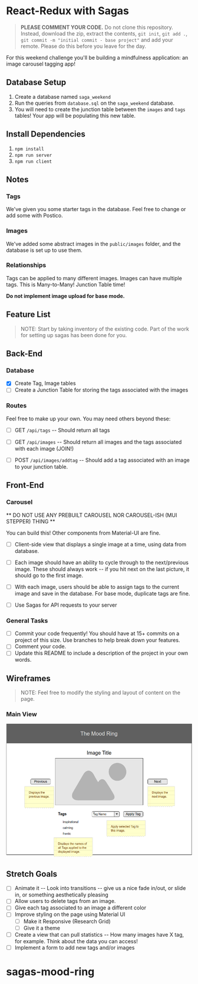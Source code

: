 # React-Redux with Sagas

> **PLEASE COMMENT YOUR CODE.** Do not clone this repository. Instead, download the zip, extract the contents, `git init`, `git add .`, `git commit -m "initial commit - base project"` and add your remote. Please do this before you leave for the day.

For this weekend challenge you'll be building a mindfulness application: an image carousel tagging app!  

## Database Setup

1. Create a database named `saga_weekend`
2. Run the queries from `database.sql` on the `saga_weekend` database.
3. You will need to create the junction table between the `images` and `tags` tables! Your app will be populating this new table.

## Install Dependencies

1. `npm install`
2. `npm run server`
3. `npm run client`

## Notes

### Tags

We've given you some starter tags in the database. Feel free to change or add some with Postico.
 
 ### Images
 We've added some abstract images in the `public/images` folder, and the database is set up to use them.

 ### Relationships
 Tags can be applied to many different images. Images can have multiple tags. This is Many-to-Many! Junction Table time!
 

**Do not implement image upload for base mode.**


## Feature List

> NOTE: Start by taking inventory of the existing code. Part of the work for setting up sagas has been done for you.

## Back-End

### Database
- [x] Create Tag, Image tables 
- [ ] Create a Junction Table for storing the tags associated with the images

### Routes
Feel free to make up your own. You may need others beyond these:

- [ ] GET `/api/tags` -- Should return all tags
- [ ] GET `/api/images` -- Should return all images and the tags associated with each image (JOIN!)
- [ ] POST `/api/images/addtag` -- Should add a tag associated with an image to your junction table.


## Front-End

### Carousel 

** DO NOT USE ANY PREBUILT CAROUSEL NOR CAROUSEL-ISH (MUI STEPPER) THING **

You can build this! Other components from Material-UI are fine.

- [ ] Client-side view that displays a single image at a time, using data from database.
- [ ] Each image should have an ability to cycle through to the next/previous image. These should always work -- if you hit next on the last picture, it should go to the first image.
- [ ] With each image, users should be able to assign tags to the current image and save in the database. For base mode, duplicate tags are fine.
- [ ] Use Sagas for API requests to your server


### General Tasks

- [ ] Commit your code frequently! You should have at 15+ commits on a project of this size. Use branches to help break down your features.
- [ ] Comment your code.
- [ ] Update this README to include a description of the project in your own words.

## Wireframes

> NOTE: Feel free to modify the styling and layout of content on the page. 

### Main View

<img src="wireframes/carousel-page.png" width="800">


## Stretch Goals

- [ ] Animate it -- Look into transitions -- give us a nice fade in/out, or slide in, or something aesthetically pleasing
- [ ] Allow users to delete tags from an image.
- [ ] Give each tag associated to an image a different color
- [ ] Improve styling on the page using Material UI
  - [ ] Make it Responsive (Research Grid)
  - [ ] Give it a theme
- [ ] Create a view that can pull statistics -- How many images have X tag, for example. Think about the data you can access!
- [ ] Implement a form to add new tags and/or images

# sagas-mood-ring
